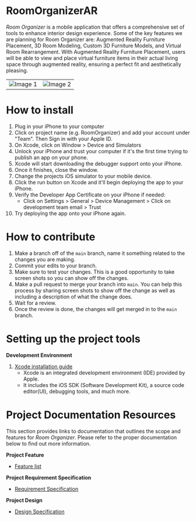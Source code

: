 # RoomOrganizerAR

*Room Organizer* is a mobile application that offers a comprehensive set of tools to enhance interior design experience. Some of the key features we are planning for Room Organizer are: Augmented Reality Furniture Placement, 3D Room Modeling, Custom 3D Furniture Models, and Virtual Room Rearrangement. With Augmented Reality Furniture Placement, users will be able to view and place virtual furniture items in their actual living space through augmented reality, ensuring a perfect fit and aesthetically pleasing.

<div style="text-align: center;">
  <table style="margin-left: auto; margin-right: auto;">
    <tr>
      <td>
        <img src="https://media.giphy.com/media/4R63eQx8wyEda/giphy.gif" alt="Image 1" />
      </td>
      <td>
        <img src="https://media.giphy.com/media/AW5q9Dgyv8LZILmFQI/giphy.gif" alt="Image 2" />
      </td>
    </tr>
  </table>
</div>


# How to install

1. Plug in your iPhone to your computer
2. Click on project name (e.g. RoomOrganizer) and add your account under "Team". Then Sign in with your Apple ID.
3. On Xcode, click on Window > Device and Simulators
4. Unlock your iPhone and trust your computer if it's the first time trying to publish an app on your phone.
5. Xcode will start downloading the debugger support onto your iPhone.
6. Once it finishes, close the window.
7. Change the projects iOS simulator to your mobile device.
8. Click the run button on Xcode and it'll begin deploying the app to your iPhone.
9. Verify the Developer App Certificate on your iPhone if needed:
    - Click on Settings > General > Device Management > Click on development team email > Trust
10. Try deploying the app onto your iPhone again.

# How to contribute

1. Make a branch off of the `main` branch, name it something related to the changes you are making.
2. Commit your edits to your branch.
3. Make sure to test your changes. This is a good opportunity to take screen shots so you can show off the changes.
4. Make a pull request to merge your branch into `main`. You can help this process by sharing screen shots to show off the change as well as including a description of what the change does.
5. Wait for a review.
6. Once the review is done, the changes will get merged in to the `main` branch.

# Setting up the project tools

**Development Environment**

1. [Xcode installation guide](https://www.codecademy.com/article/installing-and-setting-up-xcode)
    - Xcode is an integrated development environment (IDE) provided by Apple.
    - It includes the iOS SDK (Software Development Kit), a source code editor(UI), debugging tools, and much more.

# Project Documentation Resources

This section provides links to documentation that outlines the scope and features for *Room Organizer*. Please refer to the proper documentation below to find out more information.

**Project Feature**

- [Feature list](https://docs.google.com/document/d/1UlWkeYhW-Sqim8jK3MhHazHZVRE2Z84IKsM6e5LYiME/edit)

**Project Requirement Specification**

- [Requirement Specification](https://docs.google.com/document/d/1vIQscigbStM0-7yTIRIA7jfYKS0YQLXc8Un055WcKL4/edit)

**Project Design**

- [Design Specification](https://docs.google.com/document/d/1xE5PmYNLfhW6LXJMpOyJ0YykViZTHdtaCpgh2IZMWvs/edit)
